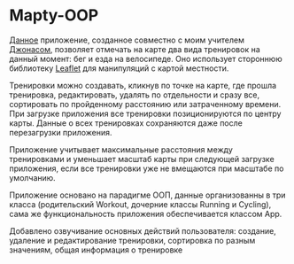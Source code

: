 # Mapty-OOP

<p><a href='https://solar5503.github.io/Mapty-OOP/' target='_blank'>Данное</a> приложение, созданное совместно с моим учителем <a href='https://github.com/jonasschmedtmann' target='_blank'>Джонасом</a>, позволяет отмечать на карте два вида тренировок на данный момент: бег и езда на велосипеде. Оно использует стороннюю библиотеку <a href='https://leafletjs.com/' target='_blank'>Leaflet</a> для манипуляций с картой местности.</p>
<p>Тренировки можно создавать, кликнув по точке на карте, где прошла тренировка, редактировать, удалять по отдельности и сразу все, сортировать по пройденному расстоянию или затраченному времени. При загрузке приложения все тренировки позиционируются по центру карты. Данные о всех тренировках сохраняются даже после перезагрузки приложения.</p>
<p>Приложение учитывает максимальные расстояния между тренировками и уменьшает масштаб карты при следующей загрузке приложения, если все тренировки уже не вмещаются при масштабе по умолчанию.</p>
<p>Приложение основано на парадигме ООП, данные организованны в три класса (родительский Workout, дочерние классы Running и Cycling), сама же функциональность приложения обеспечивается классом App.</p>
<p>Добавлено озвучивание основных действий пользователя: создание, удаление и редактирование тренировки, сортировка по разным значениям, общая информация о тренировке</p>
